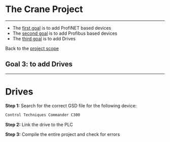 # The Crane Project
_____________________________________
-   The [first goal](../Ex01/Subchapter03.md) is to add ProfiNET based devices
-   The [second goal](../Ex01/Subchapter04_.md) is to add Profibus based devices
-   The [third goal](../Ex01/Subchapter05.md) is to add Drives

Back to the [project scope](../Ex01/Subchapter03.md)

## Goal 3: to add Drives
_____________________________________
# Drives

**Step 1:** Search for the correct GSD file for the following device:
```javascript
Control Techniques Commander C300
```

**Step 2:** Link the drive to the PLC

**Step 3:** Compile the entire project and check for errors
